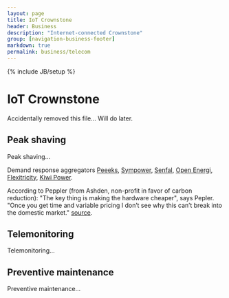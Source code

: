```yaml
---
layout: page
title: IoT Crownstone
header: Business
description: "Internet-connected Crownstone"
group: [navigation-business-footer]
markdown: true
permalink: business/telecom
---
```

{% include JB/setup %}

# IoT Crownstone

Accidentally removed this file... Will do later.

## Peak shaving

Peak shaving...

Demand response aggregators [Peeeks](http://www.peeekspower.com/), [Sympower](https://www.sympower.net/), [Senfal](https://senfal.com/en/), 
[Open Energi](http://www.openenergi.com/),
[Flexitricity](https://www.flexitricity.com/en-gb/),
[Kiwi Power](https://www.kiwipowered.com/).

According to Peppler (from Ashden, non-profit in favor of carbon reduction): "The key thing is making the hardware cheaper", says Pepler. "Once you get time and variable pricing I don’t see why this can’t break into the domestic market." [source](https://thefuturescentre.org/articles/3360/how-demand-aggregators-are-flexing-energy-system).

## Telemonitoring

Telemonitoring...

## Preventive maintenance

Preventive maintenance...

